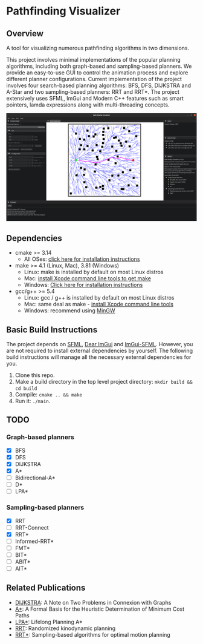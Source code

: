 # Pathfinding Visualizer

## Overview

A tool for visualizing numerous pathfinding algorithms in two dimensions.

This project involves minimal implementations of the popular planning algorithms, including both graph-based and sampling-based planners. We provide an easy-to-use GUI to control the animation process and explore different planner configurations. Current implementation of the project involves four search-based planning algorithms: BFS, DFS, DIJKSTRA and A-Star and two sampling-based planners: RRT and RRT*. The project extensively uses SFML, ImGui and Modern C++ features such as smart pointers, lamda expressions along with multi-threading concepts.

![](figures/img0.png)

## Dependencies

* cmake >= 3.14
  * All OSes: [click here for installation instructions](https://cmake.org/install/)
* make >= 4.1 (Linux, Mac), 3.81 (Windows)
  * Linux: make is installed by default on most Linux distros
  * Mac: [install Xcode command line tools to get make](https://developer.apple.com/xcode/features/)
  * Windows: [Click here for installation instructions](http://gnuwin32.sourceforge.net/packages/make.htm)
* gcc/g++ >= 5.4
  * Linux: gcc / g++ is installed by default on most Linux distros
  * Mac: same deal as make - [install Xcode command line tools](https://developer.apple.com/xcode/features/)
  * Windows: recommend using [MinGW](http://www.mingw.org/)

## Basic Build Instructions

The project depends on [SFML](https://github.com/SFML/SFML), [Dear ImGui](https://github.com/ocornut/imgui) and [ImGui-SFML](https://github.com/eliasdaler/imgui-sfml). However, you are not required to install external dependencies by yourself. The following build instructions will manage all the necessary external dependencies for you. 

1. Clone this repo.
2. Make a build directory in the top level project directory: `mkdir build && cd build`
3. Compile: `cmake .. && make`
4. Run it: `./main`.

## TODO

### Graph-based planners
- [x] BFS
- [x] DFS
- [x] DIJKSTRA
- [x] A*
- [ ] Bidirectional-A*
- [ ] D*
- [ ] LPA*

### Sampling-based planners
- [x] RRT
- [ ] RRT-Connect
- [x] RRT*
- [ ] Informed-RRT*
- [ ] FMT*
- [ ] BIT*
- [ ] ABIT*
- [ ] AIT*

## Related Publications
- [DIJKSTRA](https://ir.cwi.nl/pub/9256/9256D.pdf): A Note on Two Problems in Connexion with Graphs
- [A*](https://ieeexplore.ieee.org/abstract/document/4082128?casa_token=0ltx8josfO0AAAAA:nA2z0T2qvr00C6rIhIM3Z7GhWJTQpFrYsdzpY9xc_VicZ0DZr5Q9KcclJT1215N3If6pae87MXRHHd0): A Formal Basis for the Heuristic Determination of Minimum Cost Paths
- [LPA*](https://www.cs.cmu.edu/~maxim/files/aij04.pdf): Lifelong Planning A*
- [RRT](https://journals.sagepub.com/doi/pdf/10.1177/02783640122067453?casa_token=fgVkbBjl93wAAAAA:xatnfEy0HmRWnZyzPcPMHoWpW2ch4WIFYY1SSVT-OjyVKidKavkiE7D3QMl3cHSpof4BlXQcSVzhbvo): Randomized kinodynamic planning
- [RRT*](https://journals.sagepub.com/doi/abs/10.1177/0278364911406761): Sampling-based algorithms for optimal motion planning
